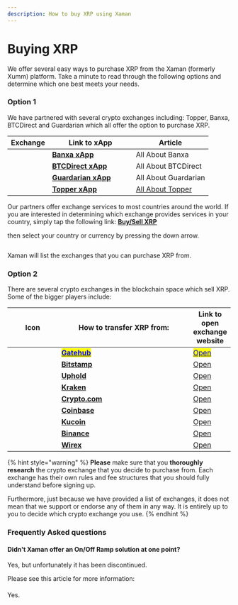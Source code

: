 ```yaml
---
description: How to buy XRP using Xaman
---
```


# Buying XRP

We offer several easy ways to purchase XRP from the Xaman (formerly Xumm) platform. Take a minute to read through the following options and determine which one best meets your needs.&#x20;

### **Option 1**

We have partnered with several crypto exchanges including: Topper, Banxa, BTCDirect and Guardarian which all offer the option to purchase XRP.&#x20;

<table><thead><tr><th>Exchange</th><th width="173.33333333333331">Link to xApp</th><th>Article</th></tr></thead><tbody><tr><td><img src="../../.gitbook/assets/image (2) (2) (3).png" alt=""></td><td><a href="https://xumm.app/detect/xapp:banxa.onofframp"><strong>Banxa xApp</strong></a></td><td>All About Banxa</td></tr><tr><td><img src="../../.gitbook/assets/image (5) (1) (1) (2) (1) (1).png" alt=""></td><td><a href="https://xumm.app/detect/xapp:btcdirect.onofframp"><strong>BTCDirect xApp</strong></a></td><td>All About BTCDirect</td></tr><tr><td><img src="../../.gitbook/assets/image (3) (1) (2).png" alt=""></td><td><a href="https://xumm.app/detect/xapp:guardarian.onofframp"><strong>Guardarian xApp</strong></a></td><td>All About Guardarian</td></tr><tr><td><img src="../../.gitbook/assets/image (4) (2).png" alt=""></td><td><a href="https://xumm.app/detect/xapp:uphold.topper"><strong>Topper xApp</strong></a></td><td><a href="topper.md">All About Topper</a></td></tr></tbody></table>

Our partners offer exchange services to most countries around the world. If you are interested in determining which exchange provides services in your country, simply tap the following link:  [**Buy/Sell XRP**](https://xumm.app/detect/xapp:xumm.buysellxrp)&#x20;

then select your country or currency by pressing the down arrow.

<figure><img src="../../.gitbook/assets/Buy and sell.png" alt=""><figcaption></figcaption></figure>



Xaman will list the exchanges that you can purchase XRP from.

### Option 2

There are several crypto exchanges in the blockchain space which sell XRP. Some of the bigger players include:

<table><thead><tr><th width="110.33333333333331" align="center">Icon</th><th width="318">How to transfer XRP from:</th><th>Link to open exchange website</th></tr></thead><tbody><tr><td align="center"><img src="../../.gitbook/assets/image (1) (1) (2) (1).png" alt="" data-size="line"></td><td><a href="../how-to-activate-a-new-xrpl-account/from-gatehub.md"><mark style="color:blue;"><strong>Gatehub</strong></mark></a></td><td><a href="https://gatehub.net/"><mark style="color:blue;">Open</mark></a></td></tr><tr><td align="center"><img src="../../.gitbook/assets/image (1) (1) (1) (1) (2).png" alt=""></td><td><a href="../how-to-activate-a-new-xrpl-account/from-bitstamp.md"><strong>Bitstamp</strong></a></td><td><a href="https://www.bitstamp.net/">Open</a></td></tr><tr><td align="center"><img src="../../.gitbook/assets/image (9) (1).png" alt="" data-size="line"></td><td><a href="../how-to-activate-a-new-xrpl-account/from-uphold.md"><strong>Uphold</strong></a></td><td><a href="https://uphold.com/">Open</a></td></tr><tr><td align="center"><img src="../../.gitbook/assets/image (1) (3).png" alt=""></td><td><a href="../how-to-activate-a-new-xrpl-account/from-kraken.md"><strong>Kraken</strong></a></td><td><a href="https://www.kraken.com/">Open</a></td></tr><tr><td align="center"><img src="../../.gitbook/assets/image (2) (1) (2) (1).png" alt=""></td><td><a href="../how-to-activate-a-new-xrpl-account/from-crypto.com.md"><strong>Crypto.com</strong></a></td><td><a href="https://crypto.com/">Open</a></td></tr><tr><td align="center"><img src="../../.gitbook/assets/image (8) (2).png" alt="" data-size="line"></td><td><a href="../how-to-activate-a-new-xrpl-account/from-coinbase.md"><strong>Coinbase</strong></a></td><td><a href="https://www.coinbase.com/">Open</a></td></tr><tr><td align="center"><img src="../../.gitbook/assets/image (1) (5).png" alt="" data-size="original"></td><td><a href="../how-to-activate-a-new-xrpl-account/from-kucoin.md"><strong>Kucoin</strong></a></td><td><a href="https://www.kucoin.com/">Open</a></td></tr><tr><td align="center"><img src="../../.gitbook/assets/image (11) (1) (1).png" alt="" data-size="line"></td><td><a href="../how-to-activate-a-new-xrpl-account/from-binance.md"><strong>Binance</strong></a></td><td><a href="https://www.binance.com/en">Open</a></td></tr><tr><td align="center"><img src="../../.gitbook/assets/wirex (1).png" alt=""></td><td><a href="broken-reference"><strong>Wirex</strong></a></td><td><a href="https://wirexapp.com/">Open</a></td></tr></tbody></table>



{% hint style="warning" %}
**Please** make sure that you **thoroughly research** the crypto exchange that you decide to purchase from. Each exchange has their own rules and fee structures that you should fully understand before signing up.&#x20;

Furthermore, just because we have provided a list of exchanges, it does not mean that we support or endorse any of them in any way. It is entirely up to you to decide which crypto exchange you use.
{% endhint %}



### Frequently Asked questions

#### Didn't Xaman offer an On/Off Ramp solution at one point?

Yes, but unfortunately it has been discontinued.

Please see this article for more information:



####

Yes.

